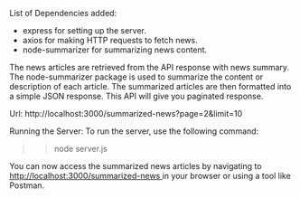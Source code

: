 List of Dependencies added: 
- express for setting up the server.
- axios for making HTTP requests to fetch news.
- node-summarizer for summarizing news content.

The news articles are retrieved from the API response with news summary.
The node-summarizer package is used to summarize the content or description of each article.
The summarized articles are then formatted into a simple JSON response.
This API will give you paginated response.

Url:
http://localhost:3000/summarized-news?page=2&limit=10

Running the Server:
To run the server, use the following command:
>> node server.js

You can now access the summarized news articles by navigating to [http://localhost:3000/summarized-news ](http://localhost:3000/summarized-news?page=20&limit=10) in your browser or using a tool like Postman.
